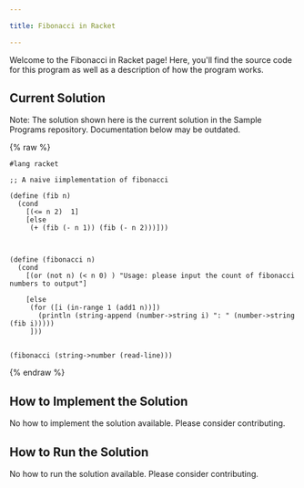 ```yaml
---

title: Fibonacci in Racket

---
```


Welcome to the Fibonacci in Racket page! Here, you'll find the source code for this program as well as a description of how the program works.

## Current Solution

Note: The solution shown here is the current solution in the Sample Programs repository. Documentation below may be outdated.

{% raw %}

```Racket
#lang racket

;; A naive iimplementation of fibonacci

(define (fib n)
  (cond
    [(<= n 2)  1]
    [else
     (+ (fib (- n 1)) (fib (- n 2)))]))
     

  
(define (fibonacci n)
  (cond
    [(or (not n) (< n 0) ) "Usage: please input the count of fibonacci numbers to output"]
    
    [else
     (for ([i (in-range 1 (add1 n))]) 
       (println (string-append (number->string i) ": " (number->string (fib i)))))
     ]))
    
  
(fibonacci (string->number (read-line)))

```

{% endraw %}

## How to Implement the Solution

No how to implement the solution available. Please consider contributing.

## How to Run the Solution

No how to run the solution available. Please consider contributing.
